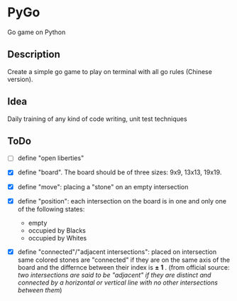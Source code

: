 # PyGo
Go game on Python

## Description
Create a simple go game to play on terminal with all go rules (Chinese
version).

## Idea
Daily training of any kind of code writing, unit test techniques

## ToDo
- [ ] define "open liberties"
- [x] define "board". The board should be of three sizes: 9x9, 13x13, 19x19.
- [x] define "move": placing a "stone" on an empty intersection
- [x] define "position": each intersection on the board is in one and only one of
  the following states:
    - empty
    - occupied by Blacks
    - occupied by Whites
- [x] define "connected"/"adjacent intersections": placed on intersection same
  colored stones are "connected" if they are on the same axis of the board and the differnce
  between their index is __± 1__ . (from official source: _two intersections
  are said to be "adjacent" if they are distinct and connected by a horizontal
  or vertical line with no other intersections between them_)

